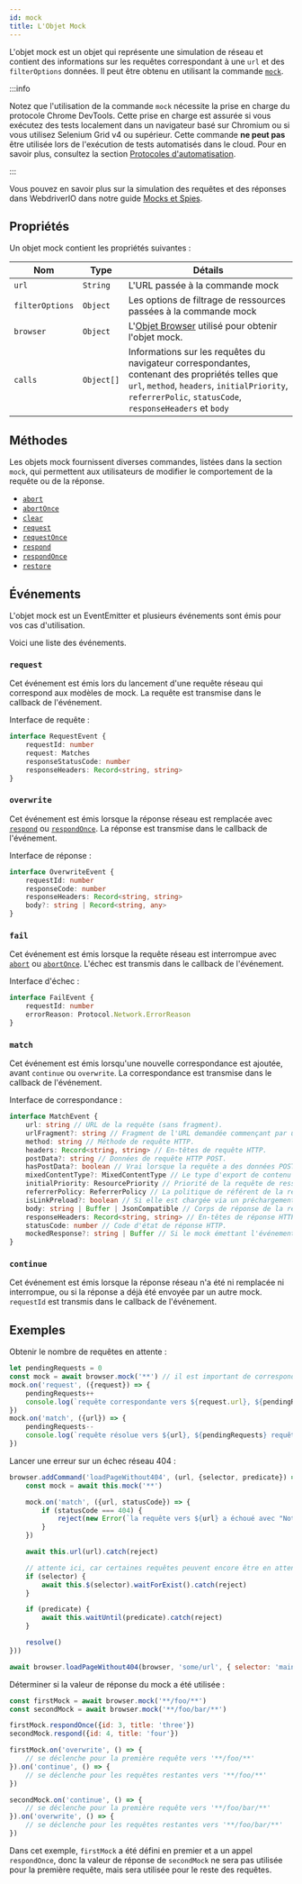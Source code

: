 ```yaml
---
id: mock
title: L'Objet Mock
---
```


L'objet mock est un objet qui représente une simulation de réseau et contient des informations sur les requêtes correspondant à une `url` et des `filterOptions` données. Il peut être obtenu en utilisant la commande [`mock`](/docs/api/browser/mock).

:::info

Notez que l'utilisation de la commande `mock` nécessite la prise en charge du protocole Chrome DevTools.
Cette prise en charge est assurée si vous exécutez des tests localement dans un navigateur basé sur Chromium ou si
vous utilisez Selenium Grid v4 ou supérieur. Cette commande __ne peut pas__ être utilisée lors de l'exécution
de tests automatisés dans le cloud. Pour en savoir plus, consultez la section [Protocoles d'automatisation](/docs/automationProtocols).

:::

Vous pouvez en savoir plus sur la simulation des requêtes et des réponses dans WebdriverIO dans notre guide [Mocks et Spies](/docs/mocksandspies).

## Propriétés

Un objet mock contient les propriétés suivantes :

| Nom | Type | Détails |
| ---- | ---- | ------- |
| `url` | `String` | L'URL passée à la commande mock |
| `filterOptions` | `Object` | Les options de filtrage de ressources passées à la commande mock |
| `browser` | `Object` | L'[Objet Browser](/docs/api/browser) utilisé pour obtenir l'objet mock. |
| `calls` | `Object[]` | Informations sur les requêtes du navigateur correspondantes, contenant des propriétés telles que `url`, `method`, `headers`, `initialPriority`, `referrerPolic`, `statusCode`, `responseHeaders` et `body` |

## Méthodes

Les objets mock fournissent diverses commandes, listées dans la section `mock`, qui permettent aux utilisateurs de modifier le comportement de la requête ou de la réponse.

- [`abort`](/docs/api/mock/abort)
- [`abortOnce`](/docs/api/mock/abortOnce)
- [`clear`](/docs/api/mock/clear)
- [`request`](/docs/api/mock/request)
- [`requestOnce`](/docs/api/mock/requestOnce)
- [`respond`](/docs/api/mock/respond)
- [`respondOnce`](/docs/api/mock/respondOnce)
- [`restore`](/docs/api/mock/restore)

## Événements

L'objet mock est un EventEmitter et plusieurs événements sont émis pour vos cas d'utilisation.

Voici une liste des événements.

### `request`

Cet événement est émis lors du lancement d'une requête réseau qui correspond aux modèles de mock. La requête est transmise dans le callback de l'événement.

Interface de requête :
```ts
interface RequestEvent {
    requestId: number
    request: Matches
    responseStatusCode: number
    responseHeaders: Record<string, string>
}
```

### `overwrite`

Cet événement est émis lorsque la réponse réseau est remplacée avec [`respond`](/docs/api/mock/respond) ou [`respondOnce`](/docs/api/mock/respondOnce). La réponse est transmise dans le callback de l'événement.

Interface de réponse :
```ts
interface OverwriteEvent {
    requestId: number
    responseCode: number
    responseHeaders: Record<string, string>
    body?: string | Record<string, any>
}
```

### `fail`

Cet événement est émis lorsque la requête réseau est interrompue avec [`abort`](/docs/api/mock/abort) ou [`abortOnce`](/docs/api/mock/abortOnce). L'échec est transmis dans le callback de l'événement.

Interface d'échec :
```ts
interface FailEvent {
    requestId: number
    errorReason: Protocol.Network.ErrorReason
}
```

### `match`

Cet événement est émis lorsqu'une nouvelle correspondance est ajoutée, avant `continue` ou `overwrite`. La correspondance est transmise dans le callback de l'événement.

Interface de correspondance :
```ts
interface MatchEvent {
    url: string // URL de la requête (sans fragment).
    urlFragment?: string // Fragment de l'URL demandée commençant par un hash, si présent.
    method: string // Méthode de requête HTTP.
    headers: Record<string, string> // En-têtes de requête HTTP.
    postData?: string // Données de requête HTTP POST.
    hasPostData?: boolean // Vrai lorsque la requête a des données POST.
    mixedContentType?: MixedContentType // Le type d'export de contenu mixte de la requête.
    initialPriority: ResourcePriority // Priorité de la requête de ressource au moment où la requête est envoyée.
    referrerPolicy: ReferrerPolicy // La politique de référent de la requête, telle que définie dans https://www.w3.org/TR/referrer-policy/
    isLinkPreload?: boolean // Si elle est chargée via un préchargement de lien.
    body: string | Buffer | JsonCompatible // Corps de réponse de la ressource réelle.
    responseHeaders: Record<string, string> // En-têtes de réponse HTTP.
    statusCode: number // Code d'état de réponse HTTP.
    mockedResponse?: string | Buffer // Si le mock émettant l'événement a également modifié sa réponse.
}
```

### `continue`

Cet événement est émis lorsque la réponse réseau n'a été ni remplacée ni interrompue, ou si la réponse a déjà été envoyée par un autre mock. `requestId` est transmis dans le callback de l'événement.

## Exemples

Obtenir le nombre de requêtes en attente :

```js
let pendingRequests = 0
const mock = await browser.mock('**') // il est important de correspondre à toutes les requêtes, sinon la valeur résultante peut être très déroutante.
mock.on('request', ({request}) => {
    pendingRequests++
    console.log(`requête correspondante vers ${request.url}, ${pendingRequests} requêtes en attente`)
})
mock.on('match', ({url}) => {
    pendingRequests--
    console.log(`requête résolue vers ${url}, ${pendingRequests} requêtes en attente`)
})
```

Lancer une erreur sur un échec réseau 404 :

```js
browser.addCommand('loadPageWithout404', (url, {selector, predicate}) => new Promise(async (resolve, reject) => {
    const mock = await this.mock('**')

    mock.on('match', ({url, statusCode}) => {
        if (statusCode === 404) {
            reject(new Error(`la requête vers ${url} a échoué avec "Not Found"`))
        }
    })

    await this.url(url).catch(reject)

    // attente ici, car certaines requêtes peuvent encore être en attente
    if (selector) {
        await this.$(selector).waitForExist().catch(reject)
    }

    if (predicate) {
        await this.waitUntil(predicate).catch(reject)
    }

    resolve()
}))

await browser.loadPageWithout404(browser, 'some/url', { selector: 'main' })
```

Déterminer si la valeur de réponse du mock a été utilisée :

```js
const firstMock = await browser.mock('**/foo/**')
const secondMock = await browser.mock('**/foo/bar/**')

firstMock.respondOnce({id: 3, title: 'three'})
secondMock.respond({id: 4, title: 'four'})

firstMock.on('overwrite', () => {
    // se déclenche pour la première requête vers '**/foo/**'
}).on('continue', () => {
    // se déclenche pour les requêtes restantes vers '**/foo/**'
})

secondMock.on('continue', () => {
    // se déclenche pour la première requête vers '**/foo/bar/**'
}).on('overwrite', () => {
    // se déclenche pour les requêtes restantes vers '**/foo/bar/**'
})
```

Dans cet exemple, `firstMock` a été défini en premier et a un appel `respondOnce`, donc la valeur de réponse de `secondMock` ne sera pas utilisée pour la première requête, mais sera utilisée pour le reste des requêtes.